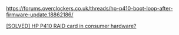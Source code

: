 https://forums.overclockers.co.uk/threads/hp-p410-boot-loop-after-firmware-update.18862186/

[[SOLVED] HP P410 RAID card in consumer hardware?](https://forums.tomshardware.com/threads/hp-p410-raid-card-in-consumer-hardware.3546618/)
